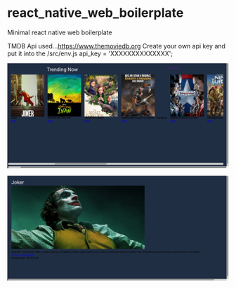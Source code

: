 # react_native_web_boilerplate
Minimal react native web boilerplate

TMDB Api used...https://www.themoviedb.org
Create your own api key and put it into the /src/env.js
api_key = 'XXXXXXXXXXXXXX';

![home](https://raw.githubusercontent.com/gmpravin/react_native_web_boilerplate/master/Screenshot%20from%202020-08-23%2020-44-44.png)

![detail](https://raw.githubusercontent.com/gmpravin/react_native_web_boilerplate/master/Screenshot%20from%202020-08-23%2020-45-09.png)
